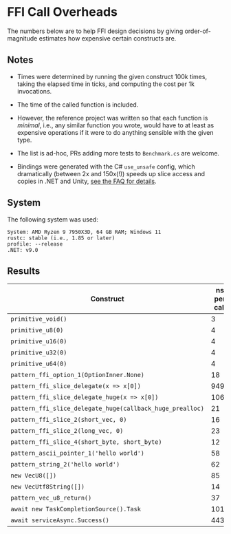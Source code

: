 
# FFI Call Overheads

The numbers below are to help FFI design decisions by giving order-of-magnitude estimates how
expensive certain constructs are.

## Notes

- Times were determined by running the given construct 100k times, taking the elapsed time in ticks,
and computing the cost per 1k invocations.

- The time of the called function is included.

- However, the reference project was written so that each function is _minimal_, i.e., any similar
function you wrote, would have to at least as expensive operations if it were to do anything sensible with
the given type.

- The list is ad-hoc, PRs adding more tests to `Benchmark.cs` are welcome.

- Bindings were generated with the C# `use_unsafe` config, which dramatically (between 2x and 150x(!)) speeds
  up slice access and copies in .NET and Unity, [see the FAQ for details](https://github.com/ralfbiedert/interoptopus/blob/master/FAQ.md#existing-backends).

## System

The following system was used:

```
System: AMD Ryzen 9 7950X3D, 64 GB RAM; Windows 11
rustc: stable (i.e., 1.85 or later)
profile: --release
.NET: v9.0
```

## Results

| Construct | ns per call |
| --- | --- |
| `primitive_void()` | 3 |
| `primitive_u8(0)` | 4 |
| `primitive_u16(0)` | 4 |
| `primitive_u32(0)` | 4 |
| `primitive_u64(0)` | 4 |
| `pattern_ffi_option_1(OptionInner.None)` | 18 |
| `pattern_ffi_slice_delegate(x => x[0])` | 949 |
| `pattern_ffi_slice_delegate_huge(x => x[0])` | 1067 |
| `pattern_ffi_slice_delegate_huge(callback_huge_prealloc)` | 21 |
| `pattern_ffi_slice_2(short_vec, 0)` | 16 |
| `pattern_ffi_slice_2(long_vec, 0)` | 23 |
| `pattern_ffi_slice_4(short_byte, short_byte)` | 12 |
| `pattern_ascii_pointer_1('hello world')` | 58 |
| `pattern_string_2('hello world')` | 62 |
| `new VecU8([])` | 85 |
| `new VecUtf8String([])` | 14 |
| `pattern_vec_u8_return()` | 37 |
| `await new TaskCompletionSource().Task` | 101 |
| `await serviceAsync.Success()` | 443 |
